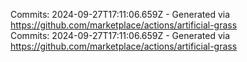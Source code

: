 Commits: 2024-09-27T17:11:06.659Z - Generated via https://github.com/marketplace/actions/artificial-grass
<br>
Commits: 2024-09-27T17:11:06.659Z - Generated via https://github.com/marketplace/actions/artificial-grass
<br>
